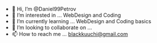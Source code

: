 - 👋 Hi, I’m @Daniel99Petrov
- 👀 I’m interested in ... WebDesign and Coding
- 🌱 I’m currently learning ...  WebDesign and Coding basics
- 💞️ I’m looking to collaborate on ... 
- 📫 How to reach me ... blackkuuchi@gmail.com

<!---
Daniel99Petrov/Daniel99Petrov is a ✨ special ✨ repository because its `README.md` (this file) appears on your GitHub profile.
You can click the Preview link to take a look at your changes.
--->
